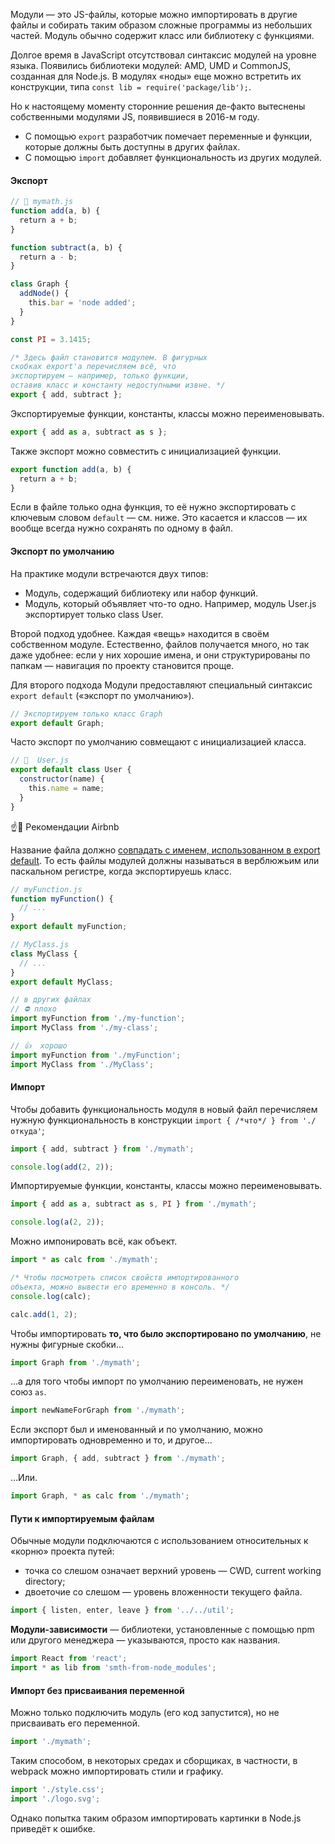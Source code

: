 Модули — это JS-файлы, которые можно импортировать в другие файлы и собирать таким образом сложные программы из небольших частей. Модуль обычно содержит класс или библиотеку с функциями.

Долгое время в JavaScript отсутствовал синтаксис модулей на уровне языка. Появились библиотеки модулей: AMD, UMD и CommonJS, созданная для Node.js. В модулях «ноды» еще можно встретить их конструкции, типа `const lib = require('package/lib');`.

Но к настоящему моменту сторонние решения де-факто вытеснены собственными модулями JS, появившиеся в 2016-м году.

- С помощью `export` разработчик помечает переменные и функции, которые должны быть доступны в других файлах.
- С помощью `import` добавляет функциональность из других модулей.

#### Экспорт

```js
// 📁 mymath.js
function add(a, b) {
  return a + b;
}

function subtract(a, b) {
  return a - b;
}

class Graph {
  addNode() {
    this.bar = 'node added';
  }
}

const PI = 3.1415;

/* Здесь файл становится модулем. В фигурных
скобках export'а перечисляем всё, что
экспортируем — например, только функции,
оставив класс и константу недоступными извне. */
export { add, subtract };
```

Экспортируемые функции, константы, классы можно переименовывать.

```js
export { add as a, subtract as s };
```

Также экспорт можно совместить с инициализацией функции.

```js
export function add(a, b) {
  return a + b;
}
```

Если в файле только одна функция, то её нужно экспортировать с ключевым словом `default` — см. ниже. Это касается и классов — их вообще всегда нужно сохранять по одному в файл.

#### Экспорт по умолчанию

На практике модули встречаются двух типов:

- Модуль, содержащий библиотеку или набор функций.
- Модуль, который объявляет что-то одно. Например, модуль User.js экспортирует только class User.

Второй подход удобнее. Каждая «вещь» находится в своём собственном модуле. Естественно, файлов получается много, но так даже удобнее: если у них хорошие имена, и они структурированы по папкам — навигация по проекту становится проще.

Для второго подхода Модули предоставляют специальный синтаксис `export default` («экспорт по умолчанию»).

```js
// Экспортируем только класс Graph
export default Graph;
```

Часто экспорт по умолчанию совмещают с инициализацией класса.

```js
// 📁  User.js
export default class User {
  constructor(name) {
    this.name = name;
  }
}
```

☝️🧐 Рекомендации Airbnb

Название файла должно [совпадать с именем, использованном в export default](https://github.com/leonidlebedev/javascript-airbnb#naming--PascalCase-singleton). То есть файлы модулей должны называться в верблюжьим или паскальном регистре, когда экспортируешь класс.

```js
// myFunction.js
function myFunction() {
  // ...
}
export default myFunction;
```

```js
// MyClass.js
class MyClass {
  // ...
}
export default MyClass;
```

```js
// в других файлах
// ⛔️ плохо
import myFunction from './my-function';
import MyClass from './my-class';

// 👍  хорошо
import myFunction from './myFunction';
import MyClass from './MyClass';
```

#### Импорт

Чтобы добавить функциональность модуля в новый файл перечисляем нужную функциональность в конструкции `import { /*что*/ } from './откуда'`;

```js
import { add, subtract } from './mymath';

console.log(add(2, 2));
```

Импортируемые функции, константы, классы можно переименовывать.

```js
import { add as a, subtract as s, PI } from './mymath';

console.log(a(2, 2));
```

Можно импонировать всё, как объект.

```js
import * as calc from './mymath';

/* Чтобы посмотреть список свойств импортированного
объекта, можно вывести его временно в консоль. */
console.log(calc);

calc.add(1, 2);
```

Чтобы импортировать **то, что было экспортировано по умолчанию**, не нужны фигурные скобки…

```js
import Graph from './mymath';
```

…а для того чтобы импорт по умолчанию переименовать, не нужен союз `as`.

```js
import newNameForGraph from './mymath';
```

Если экспорт был и именованный и по умолчанию, можно импортировать одновременно и то, и другое…

```js
import Graph, { add, subtract } from './mymath';
```

…Или.

```js
import Graph, * as calc from './mymath';
```

#### Пути к импортируемым файлам

Обычные модули подключаются с использованием относительных к «корню» проекта путей:

- точка со слешом означает верхний уровень — CWD, current working directory;
- двоеточие со слешом — уровень вложенности текущего файла.

```js
import { listen, enter, leave } from '../../util';
```

**Модули-зависимости** — библиотеки, установленные с помощью npm или другого менеджера — указываются, просто как названия.

```js
import React from 'react';
import * as lib from 'smth-from-node_modules';
```

#### Импорт без присваивания переменной

Можно только подключить модуль (его код запустится), но не присваивать его переменной.

```js
import './mymath';
```

Таким способом, в некоторых средах и сборщиках, в частности, в webpack можно импортировать стили и графику.

```js
import './style.css';
import './logo.svg';
```

Однако попытка таким образом импортировать картинки в Node.js приведёт к ошибке.
